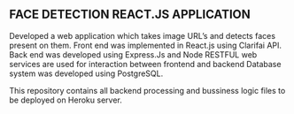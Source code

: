 ## FACE DETECTION REACT.JS APPLICATION

Developed a web application which takes image URL’s and detects faces present on them. 
Front end was implemented in React.js using Clarifai API. 
Back end was developed using Express.Js and Node
RESTFUL web services are used for interaction between frontend and backend
Database system was developed using PostgreSQL.

This repository contains all backend processing and bussiness logic files to be deployed on Heroku server.
